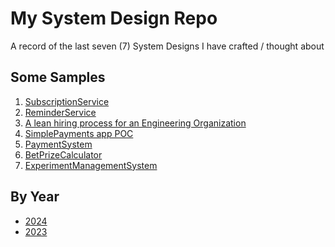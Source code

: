 # My System Design Repo

A record of the last seven (7) System Designs I have crafted / thought about

## Some Samples
1. [SubscriptionService]
2. [ReminderService]
3. [A lean hiring process for an Engineering Organization]
4. [SimplePayments app POC]
5. [PaymentSystem]
6. [BetPrizeCalculator]
7. [ExperimentManagementSystem]

## By Year
- [2024]
- [2023]

[2024]: https://github.com/rjar2020/system-design-repo/blob/main/2024/readme.md
[2023]: https://github.com/rjar2020/system-design-repo/blob/main/2023/readme.md

[ReminderService]:https://miro.com/app/board/o9J_lBwhkCc=/?share_link_id=11853794
[SimplePayments app POC]:https://miro.com/app/board/uXjVKZyL77I=/?share_link_id=60698207080
[BetPrizeCalculator]:https://miro.com/app/board/uXjVKTWdEac=/?share_link_id=671175030898
[SubscriptionService]:https://miro.com/app/board/uXjVKXOQYkY=/?share_link_id=825188476004
[ExperimentManagementSystem]:https://miro.com/app/board/uXjVKWaP3uM=/?share_link_id=98770992128
[A lean hiring process for an Engineering Organization]:https://miro.com/app/board/uXjVO6P4ar8=/?share_link_id=7522450880
[PaymentSystem]:https://miro.com/app/board/uXjVKS6qGyU=/?share_link_id=538224047238
